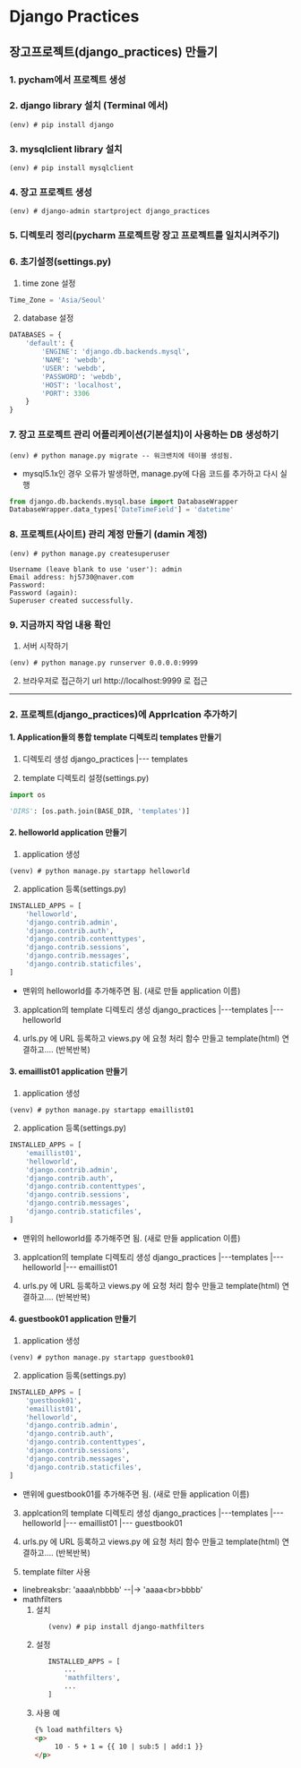 # Django Practices

## 장고프로젝트(django_practices) 만들기

### 1. pycham에서 프로젝트 생성

### 2. django library 설치 (Terminal 에서)

```shell
(env) # pip install django
``` 

### 3. mysqlclient library 설치
```shell
(env) # pip install mysqlclient
```

### 4. 장고 프로젝트 생성
```shell
(env) # django-admin startproject django_practices
```

### 5. 디렉토리 정리(pycharm 프로젝트랑 장고 프로젝트를 일치시켜주기)

### 6. 초기설정(settings.py)
1) time zone 설정
```python
Time_Zone = 'Asia/Seoul'
```
2) database 설정
```python
DATABASES = {
    'default': {
        'ENGINE': 'django.db.backends.mysql',
        'NAME': 'webdb',
        'USER': 'webdb',
        'PASSWORD': 'webdb',
        'HOST': 'localhost',
        'PORT': 3306
    }
}
```

### 7. 장고 프로젝트 관리 어플리케이션(기본설치)이 사용하는 DB 생성하기
```shell
(env) # python manage.py migrate -- 워크밴치에 테이블 생성됨.
```
* mysql5.1x인 경우 오류가 발생하면, manage.py에 다음 코드를 추가하고 다시 실행
```python
from django.db.backends.mysql.base import DatabaseWrapper
DatabaseWrapper.data_types['DateTimeField'] = 'datetime'
```

### 8. 프로젝트(사이트) 관리 계정 만들기 (damin 계정)
```shell
(env) # python manage.py createsuperuser

Username (leave blank to use 'user'): admin
Email address: hj5730@naver.com
Password:
Password (again):
Superuser created successfully.
```

### 9. 지금까지 작업 내용 확인
1) 서버 시작하기
```shell
(env) # python manage.py runserver 0.0.0.0:9999
```
2) 브라우저로 접근하기
url http://localhost:9999 로 접근
   
------------------------------------------

### 2. 프로젝트(django_practices)에 Apprlcation 추가하기

#### 1. Application들의 통합 template 디렉토리 templates 만들기
1) 디렉토리 생성
django_practices
|--- templates
   
2) template 디렉토리 설정(settings.py)
```python
import os

'DIRS': [os.path.join(BASE_DIR, 'templates')]
```


#### 2. helloworld application 만들기
1) application 생성
```shell (터미널에서 하라는 뜻)
(venv) # python manage.py startapp helloworld
```

2) application 등록(settings.py)
```python
INSTALLED_APPS = [
    'helloworld',
    'django.contrib.admin',
    'django.contrib.auth',
    'django.contrib.contenttypes',
    'django.contrib.sessions',
    'django.contrib.messages',
    'django.contrib.staticfiles',
]
```
* 맨위의 helloworld를 추가해주면 됨.
  (새로 만들 application 이름)

3) applcation의 template 디렉토리 생성
django_practices
|---templates
       |--- helloworld
   

4) urls.py 에 URL 등록하고 views.py 에 요청 처리 함수 만들고 template(html) 연결하고.... (반복반복)


#### 3. emaillist01 application 만들기
1) application 생성
```shell (터미널에서 하라는 뜻)
(venv) # python manage.py startapp emaillist01
```

2) application 등록(settings.py)
```python
INSTALLED_APPS = [
    'emaillist01',
    'helloworld',
    'django.contrib.admin',
    'django.contrib.auth',
    'django.contrib.contenttypes',
    'django.contrib.sessions',
    'django.contrib.messages',
    'django.contrib.staticfiles',
]
```
* 맨위의 helloworld를 추가해주면 됨.
  (새로 만들 application 이름)

3) applcation의 template 디렉토리 생성
django_practices
|---templates 
       |--- helloworld
       |--- emaillist01
   
   

4) urls.py 에 URL 등록하고 views.py 에 요청 처리 함수 만들고 template(html) 연결하고.... (반복반복)


#### 4. guestbook01 application 만들기
1) application 생성
```shell (터미널에서 하라는 뜻)
(venv) # python manage.py startapp guestbook01
```

2) application 등록(settings.py)
```python
INSTALLED_APPS = [
    'guestbook01',
    'emaillist01',
    'helloworld',
    'django.contrib.admin',
    'django.contrib.auth',
    'django.contrib.contenttypes',
    'django.contrib.sessions',
    'django.contrib.messages',
    'django.contrib.staticfiles',
]
```
* 맨위에 guestbook01를 추가해주면 됨.
  (새로 만들 application 이름)

3) applcation의 template 디렉토리 생성
django_practices
|---templates
       |--- helloworld
       |--- emaillist01
       |--- guestbook01
   

4) urls.py 에 URL 등록하고 views.py 에 요청 처리 함수 만들고 template(html) 연결하고.... (반복반복)

5) template filter 사용
- linebreaksbr:      'aaaa\nbbbb' --|->  'aaaa&lt;br&gt;bbbb'
- mathfilters
  1. 설치
     ```shell
        (venv) # pip install django-mathfilters
     ```
  2. 설정
     ```python
        INSTALLED_APPS = [
            ...
            'mathfilters',
            ...
        ]
     ```
  3. 사용 예
    ```html
       {% load mathfilters %}
       <p>
            10 - 5 + 1 = {{ 10 | sub:5 | add:1 }}
       </p>  
    ```